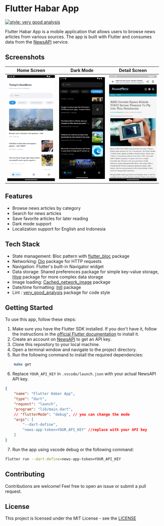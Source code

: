 # Flutter Habar App

[![style: very good analysis](https://img.shields.io/badge/style-very_good_analysis-B22C89.svg)](https://pub.dev/packages/very_good_analysis)

Flutter Habar App is a mobile application that allows users to browse news articles from various sources. The app is built with Flutter and consumes data from the [NewsAPI](https://newsapi.org/) service.

## Screenshots

| Home Screen | Dark Mode | Detail Screen |
| --- | --- | --- |
| ![Home Screen](screenshots/home_screen.png) | ![Dark Mode](screenshots/dark_home_screen.png) | ![Detail Screen](screenshots/detail_screen.png)

## Features

- Browse news articles by category
- Search for news articles
- Save favorite articles for later reading
- Dark mode support
- Localization support for English and Indonesia

## Tech Stack

- State management: Bloc pattern with [flutter_bloc](https://pub.dev/packages/flutter_bloc) package
- Networking: [Dio](https://pub.dev/packages/dio) package for HTTP requests
- Navigation: Flutter's built-in Navigator widget
- Data storage: Shared preferences package for simple key-value storage, [Hive](https://pub.dev/packages/hive) package for more complex data storage
- Image loading: [Cached_network_image](https://pub.dev/packages/cached_network_image) package
- Date/time formatting: [Intl](https://pub.dev/packages/intl) package
- Lint : [very_good_analysis](https://pub.dev/packages/very_good_analysis) package for code style

## Getting Started

To use this app, follow these steps:

1. Make sure you have the Flutter SDK installed. If you don't have it, follow the instructions in the [official Flutter documentation](https://flutter.dev/docs/get-started/install) to install it.
2. Create an account on [NewsAPI](https://newsapi.org/) to get an API key.
3. Clone this repository to your local machine.
4. Open a terminal window and navigate to the project directory.
5. Run the following command to install the required dependencies:

```bash
    make get
```

6. Replace `YOUR_API_KEY` in `.vscode/launch.json` with your actual NewsAPI API key.

```json
{
    "name": "Flutter Habar App",
    "type": "dart",
    "request": "launch",
    "program": "lib/main.dart",
    // "flutterMode": "debug", // you can change the mode
    "args": [
        "--dart-define",
        "news-app-token=YOUR_API_KEY" //replace with your API key
    ]
}
```

7. Run the app using vscode debug or the following command:

```bash
flutter run --dart-define=news-app-token=YOUR_API_KEY
```

## Contributing

Contributions are welcome! Feel free to open an issue or submit a pull request.

## License

This project is licensed under the MIT License - see the [LICENSE](LICENSE)
